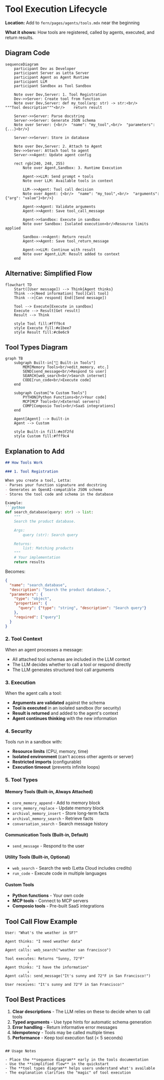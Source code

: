 # Tool Execution Lifecycle

**Location:** Add to `fern/pages/agents/tools.mdx` near the beginning

**What it shows:** How tools are registered, called by agents, executed, and return results.

## Diagram Code

```mermaid
sequenceDiagram
    participant Dev as Developer
    participant Server as Letta Server
    participant Agent as Agent Runtime
    participant LLM
    participant Sandbox as Tool Sandbox

    Note over Dev,Server: 1. Tool Registration
    Dev->>Server: Create tool from function
    Note over Dev,Server: def my_tool(arg: str) -> str:<br/>    """Tool description"""<br/>    return result

    Server->>Server: Parse docstring
    Server->>Server: Generate JSON schema
    Note over Server: {<br/>  "name": "my_tool",<br/>  "parameters": {...}<br/>}

    Server->>Server: Store in database

    Note over Dev,Server: 2. Attach to Agent
    Dev->>Server: Attach tool to agent
    Server->>Agent: Update agent config

    rect rgb(240, 248, 255)
        Note over Agent,Sandbox: 3. Runtime Execution

        Agent->>LLM: Send prompt + tools
        Note over LLM: Available tools in context

        LLM-->>Agent: Tool call decision
        Note over Agent: {<br/>  "name": "my_tool",<br/>  "arguments": {"arg": "value"}<br/>}

        Agent->>Agent: Validate arguments
        Agent->>Agent: Save tool_call_message

        Agent->>Sandbox: Execute in sandbox
        Note over Sandbox: Isolated execution<br/>Resource limits applied

        Sandbox-->>Agent: Return result
        Agent->>Agent: Save tool_return_message

        Agent->>LLM: Continue with result
        Note over Agent,LLM: Result added to context
    end
```

## Alternative: Simplified Flow

```mermaid
flowchart TD
    Start([User message]) --> Think{Agent thinks}
    Think -->|Need information| Tool[Call tool]
    Think -->|Can respond| End([Send message])

    Tool --> Execute[Execute in sandbox]
    Execute --> Result[Get result]
    Result --> Think

    style Tool fill:#fff9c4
    style Execute fill:#e1bee7
    style Result fill:#c8e6c9
```

## Tool Types Diagram

```mermaid
graph TB
    subgraph Built-in["🔧 Built-in Tools"]
        MEM[Memory Tools<br/>edit_memory, etc.]
        SEND[send_message<br/>Respond to user]
        SEARCH[web_search<br/>Search internet]
        CODE[run_code<br/>Execute code]
    end

    subgraph Custom["⚙️ Custom Tools"]
        PYTHON[Python Functions<br/>Your code]
        MCP[MCP Tools<br/>External servers]
        COMP[Composio Tools<br/>SaaS integrations]
    end

    Agent[Agent] --> Built-in
    Agent --> Custom

    style Built-in fill:#e3f2fd
    style Custom fill:#fff9c4
```

## Explanation to Add

```markdown
## How Tools Work

### 1. Tool Registration

When you create a tool, Letta:
- Parses your function signature and docstring
- Generates an OpenAI-compatible JSON schema
- Stores the tool code and schema in the database

Example:
```python
def search_database(query: str) -> list:
    """
    Search the product database.

    Args:
        query (str): Search query

    Returns:
        list: Matching products
    """
    # Your implementation
    return results
```

Becomes:
```json
{
  "name": "search_database",
  "description": "Search the product database.",
  "parameters": {
    "type": "object",
    "properties": {
      "query": {"type": "string", "description": "Search query"}
    },
    "required": ["query"]
  }
}
```

### 2. Tool Context

When an agent processes a message:
- All attached tool schemas are included in the LLM context
- The LLM decides whether to call a tool or respond directly
- The LLM generates structured tool call arguments

### 3. Execution

When the agent calls a tool:
- **Arguments are validated** against the schema
- **Tool is executed** in an isolated sandbox (for security)
- **Result is returned** and added to the agent's context
- **Agent continues thinking** with the new information

### 4. Security

Tools run in a sandbox with:
- **Resource limits** (CPU, memory, time)
- **Isolated environment** (can't access other agents or server)
- **Restricted imports** (configurable)
- **Execution timeout** (prevents infinite loops)

### 5. Tool Types

#### Memory Tools (Built-in, Always Attached)
- `core_memory_append` - Add to memory block
- `core_memory_replace` - Update memory block
- `archival_memory_insert` - Store long-term facts
- `archival_memory_search` - Retrieve facts
- `conversation_search` - Search message history

#### Communication Tools (Built-in, Default)
- `send_message` - Respond to the user

#### Utility Tools (Built-in, Optional)
- `web_search` - Search the web (Letta Cloud includes credits)
- `run_code` - Execute code in multiple languages

#### Custom Tools
- **Python functions** - Your own code
- **MCP tools** - Connect to MCP servers
- **Composio tools** - Pre-built SaaS integrations

## Tool Call Flow Example

```
User: "What's the weather in SF?"

Agent thinks: "I need weather data"
          ↓
Agent calls: web_search("weather san francisco")
          ↓
Tool executes: Returns "Sunny, 72°F"
          ↓
Agent thinks: "I have the information"
          ↓
Agent calls: send_message("It's sunny and 72°F in San Francisco!")
          ↓
User receives: "It's sunny and 72°F in San Francisco!"
```

## Tool Best Practices

1. **Clear descriptions** - The LLM relies on these to decide when to call tools
2. **Typed arguments** - Use type hints for automatic schema generation
3. **Error handling** - Return informative error messages
4. **Idempotency** - Tools may be called multiple times
5. **Performance** - Keep tool execution fast (< 5 seconds)
```

## Usage Notes

- Place the **sequence diagram** early in the tools documentation
- Use the **simplified flow** in the quickstart
- The **tool types diagram** helps users understand what's available
- The explanation clarifies the "magic" of tool execution